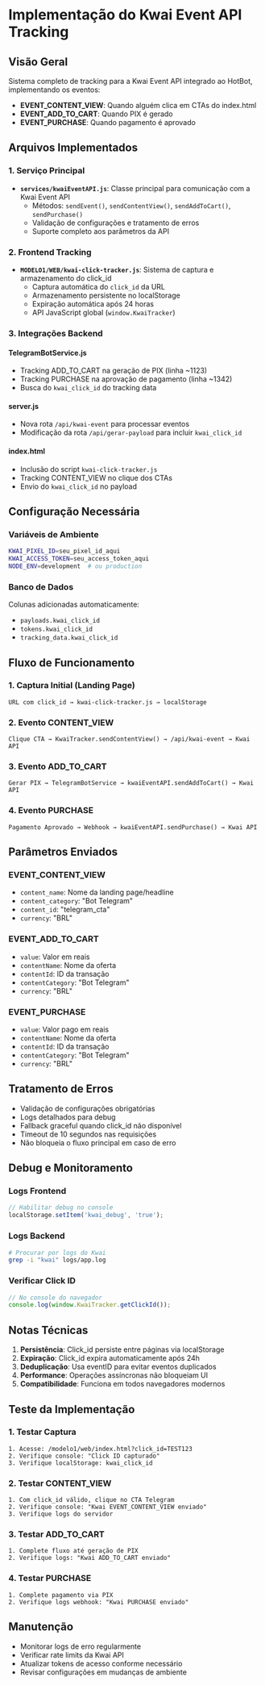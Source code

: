 # Implementação do Kwai Event API Tracking

## Visão Geral

Sistema completo de tracking para a Kwai Event API integrado ao HotBot, implementando os eventos:
- **EVENT_CONTENT_VIEW**: Quando alguém clica em CTAs do index.html
- **EVENT_ADD_TO_CART**: Quando PIX é gerado
- **EVENT_PURCHASE**: Quando pagamento é aprovado

## Arquivos Implementados

### 1. Serviço Principal
- **`services/kwaiEventAPI.js`**: Classe principal para comunicação com a Kwai Event API
  - Métodos: `sendEvent()`, `sendContentView()`, `sendAddToCart()`, `sendPurchase()`
  - Validação de configurações e tratamento de erros
  - Suporte completo aos parâmetros da API

### 2. Frontend Tracking
- **`MODELO1/WEB/kwai-click-tracker.js`**: Sistema de captura e armazenamento do click_id
  - Captura automática do `click_id` da URL
  - Armazenamento persistente no localStorage
  - Expiração automática após 24 horas
  - API JavaScript global (`window.KwaiTracker`)

### 3. Integrações Backend

#### TelegramBotService.js
- Tracking ADD_TO_CART na geração de PIX (linha ~1123)
- Tracking PURCHASE na aprovação de pagamento (linha ~1342)
- Busca do `kwai_click_id` do tracking data

#### server.js
- Nova rota `/api/kwai-event` para processar eventos
- Modificação da rota `/api/gerar-payload` para incluir `kwai_click_id`

#### index.html
- Inclusão do script `kwai-click-tracker.js`
- Tracking CONTENT_VIEW no clique dos CTAs
- Envio do `kwai_click_id` no payload

## Configuração Necessária

### Variáveis de Ambiente
```bash
KWAI_PIXEL_ID=seu_pixel_id_aqui
KWAI_ACCESS_TOKEN=seu_access_token_aqui
NODE_ENV=development  # ou production
```

### Banco de Dados
Colunas adicionadas automaticamente:
- `payloads.kwai_click_id`
- `tokens.kwai_click_id`
- `tracking_data.kwai_click_id`

## Fluxo de Funcionamento

### 1. Captura Initial (Landing Page)
```
URL com click_id → kwai-click-tracker.js → localStorage
```

### 2. Evento CONTENT_VIEW
```
Clique CTA → KwaiTracker.sendContentView() → /api/kwai-event → Kwai API
```

### 3. Evento ADD_TO_CART
```
Gerar PIX → TelegramBotService → kwaiEventAPI.sendAddToCart() → Kwai API
```

### 4. Evento PURCHASE
```
Pagamento Aprovado → Webhook → kwaiEventAPI.sendPurchase() → Kwai API
```

## Parâmetros Enviados

### EVENT_CONTENT_VIEW
- `content_name`: Nome da landing page/headline
- `content_category`: "Bot Telegram"
- `content_id`: "telegram_cta"
- `currency`: "BRL"

### EVENT_ADD_TO_CART
- `value`: Valor em reais
- `contentName`: Nome da oferta
- `contentId`: ID da transação
- `contentCategory`: "Bot Telegram"
- `currency`: "BRL"

### EVENT_PURCHASE
- `value`: Valor pago em reais
- `contentName`: Nome da oferta
- `contentId`: ID da transação
- `contentCategory`: "Bot Telegram"
- `currency`: "BRL"

## Tratamento de Erros

- Validação de configurações obrigatórias
- Logs detalhados para debug
- Fallback graceful quando click_id não disponível
- Timeout de 10 segundos nas requisições
- Não bloqueia o fluxo principal em caso de erro

## Debug e Monitoramento

### Logs Frontend
```javascript
// Habilitar debug no console
localStorage.setItem('kwai_debug', 'true');
```

### Logs Backend
```bash
# Procurar por logs do Kwai
grep -i "kwai" logs/app.log
```

### Verificar Click ID
```javascript
// No console do navegador
console.log(window.KwaiTracker.getClickId());
```

## Notas Técnicas

1. **Persistência**: Click_id persiste entre páginas via localStorage
2. **Expiração**: Click_id expira automaticamente após 24h
3. **Deduplicação**: Usa eventID para evitar eventos duplicados
4. **Performance**: Operações assíncronas não bloqueiam UI
5. **Compatibilidade**: Funciona em todos navegadores modernos

## Teste da Implementação

### 1. Testar Captura
```
1. Acesse: /modelo1/web/index.html?click_id=TEST123
2. Verifique console: "Click ID capturado"
3. Verifique localStorage: kwai_click_id
```

### 2. Testar CONTENT_VIEW
```
1. Com click_id válido, clique no CTA Telegram
2. Verifique console: "Kwai EVENT_CONTENT_VIEW enviado"
3. Verifique logs do servidor
```

### 3. Testar ADD_TO_CART
```
1. Complete fluxo até geração de PIX
2. Verifique logs: "Kwai ADD_TO_CART enviado"
```

### 4. Testar PURCHASE
```
1. Complete pagamento via PIX
2. Verifique logs webhook: "Kwai PURCHASE enviado"
```

## Manutenção

- Monitorar logs de erro regularmente
- Verificar rate limits da Kwai API
- Atualizar tokens de acesso conforme necessário
- Revisar configurações em mudanças de ambiente
